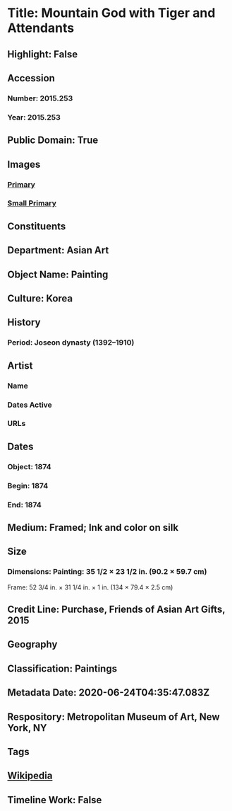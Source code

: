 # Title: Mountain God with Tiger and Attendants
## Highlight: False
## Accession
### Number: 2015.253
### Year: 2015.253
## Public Domain: True
## Images
### [Primary](https://images.metmuseum.org/CRDImages/as/original/DP-14823-002.jpg)
### [Small Primary](https://images.metmuseum.org/CRDImages/as/web-large/DP-14823-002.jpg)
## Constituents
## Department: Asian Art
## Object Name: Painting
## Culture: Korea
## History
### Period: Joseon dynasty (1392–1910)
## Artist
### Name
### Dates Active
### URLs
## Dates
### Object: 1874
### Begin: 1874
### End: 1874
## Medium: Framed; Ink and color on silk
## Size
### Dimensions: Painting: 35 1/2 × 23 1/2 in. (90.2 × 59.7 cm)
Frame: 52 3/4 in. × 31 1/4 in. × 1 in. (134 × 79.4 × 2.5 cm)
## Credit Line: Purchase, Friends of Asian Art Gifts, 2015
## Geography
## Classification: Paintings
## Metadata Date: 2020-06-24T04:35:47.083Z
## Respository: Metropolitan Museum of Art, New York, NY
## Tags
## [Wikipedia](https://www.wikidata.org/wiki/Q78615165)
## Timeline Work: False